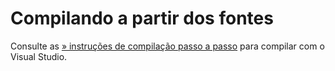 # Compilando a partir dos fontes

Consulte as [» instruções de compilação passo a passo](https://wiki.php.net/internals/windows/stepbystepbuild_sdk_2) para compilar com o Visual Studio.